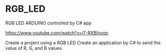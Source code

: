 # RGB_LED
RGB LED ARDUINO controlled by C# app

 https://www.youtube.com/watch?v=j7-RXBInoqc
 

 
Create a project using a RGB LED
Create an application by C# to send the value of R, G, and B values

